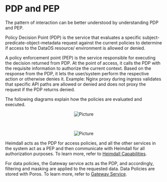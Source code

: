 # PDP and PEP

The pattern of interaction can be better understood by understanding PDP and PEP.

Policy Decision Point (PDP) is the service that evaluates a specific subject-predicate-object-metadata request against the current policies to determine if access to the DataOS resource/ environment is allowed or denied.

A policy enforcement point (PEP) is the service responsible for executing the decision returned from PDP. At the point of access, it calls the PDP with the requisite information to authorize the current context. Based on the response from the PDP, it lets the user/system perform the respective action or otherwise denies it. Example: Nginx proxy during ingress validates that specific API paths are allowed or denied and does not proxy the request if the PDP returns denied.

The following diagrams explain how the policies are evaluated and executed.
 
<center>

![Picture](./PDP%20and%20PEP/governance-policies-access-policy.jpg)

</center>
 
<br>

<center>

![Picture](./PDP%20and%20PEP/governance-policies-data-policy.jpg)

</center>

Heimdall acts as the PDP for access policies, and all the other services in the system act as a PEP and then communicate with Heimdall for all authorization purposes. To learn more, refer to 
[Heimdall Capabilities](../../Security/Heimdall%20Capabilities.md).

For data policies, the Gateway service acts as the PDP, and accordingly, filtering and masking are applied to the requested data. Data Policies are stored with Poros. To learn more, refer to
[Gateway Service](../../Security/Heimdall%20Capabilities/Gateway%20Service.md).